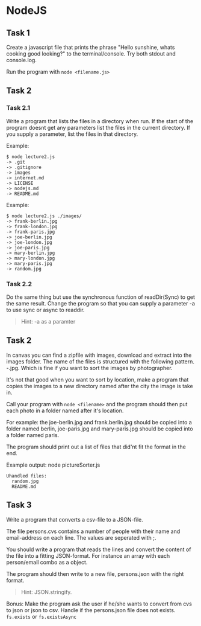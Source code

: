 # NodeJS

## Task 1

Create a javascript file that prints the phrase "Hello sunshine, whats cooking good looking?" to the terminal/console.
Try both stdout and console.log.

Run the program with `node <filename.js>`

## Task 2

### Task 2.1

Write a program that lists the files in a directory when run. If the start of the program doesnt get any parameters list the files in the current directory. If you supply a parameter, list the files in that directory.

Example:

```
$ node lecture2.js
-> .git
-> .gitignore
-> images
-> internet.md
-> LICENSE
-> nodejs.md
-> README.md
```

Example:

```
$ node lecture2.js ./images/
-> frank-berlin.jpg
-> frank-london.jpg
-> frank-paris.jpg
-> joe-berlin.jpg
-> joe-london.jpg
-> joe-paris.jpg
-> mary-berlin.jpg
-> mary-london.jpg
-> mary-paris.jpg
-> random.jpg
```

### Task 2.2

Do the same thing but use the synchronous function of readDir(Sync) to get the same result.
Change the program so that you can supply a parameter -a to use sync or async to readdir.

> Hint: -a as a paramter

## Task 2

In canvas you can find a zipfile with images, download and extract into the images folder. The name of the files is structured with the following pattern. <photographer>-<location>.jpg. Which is fine if you want to sort the images by photographer.

It's not that good when you want to sort by location, make a program that copies the images to a new directory named after the city the image is take in.

Call your program with `node <filename>` and the program should then put each photo in a folder named after it's location.

For example: the joe-berlin.jpg and frank.berlin.jpg should be copied into a folder named berlin, joe-paris.jpg and mary-paris.jpg should be copied into a folder named paris.

The program should print out a list of files that did'nt fit the format in the end.

Example output:
node pictureSorter.js

```
Uhandled files:
  random.jpg
  README.md
```

## Task 3

Write a program that converts a csv-file to a JSON-file.

The file persons.cvs contains a number of people with their name and email-address on each line. The values are seperated with ;.

You should write a program that reads the lines and convert the content of the file into a fitting JSON-format. For instance an array with each person/email combo as a object.

The program should then write to a new file, persons.json with the right format.

> Hint: JSON.stringify.

Bonus: Make the program ask the user if he/she wants to convert from cvs to json or json to csv. Handle if the persons.json file does not exists. `fs.exists` or `fs.existsAsync`
